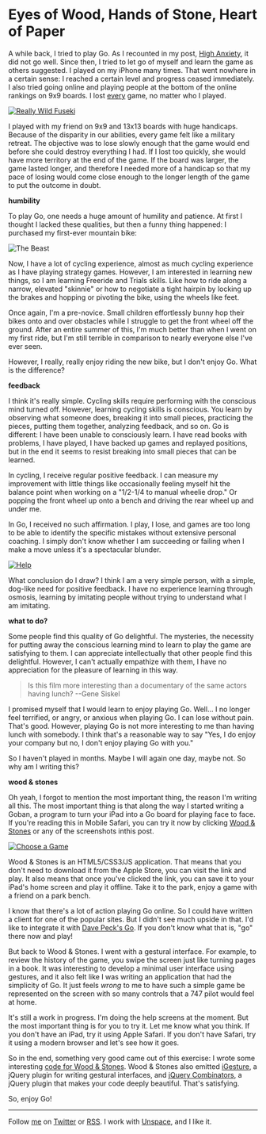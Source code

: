Eyes of Wood, Hands of Stone, Heart of Paper
===

A while back, I tried to play Go. As I recounted in my post, [High Anxiety][anxiety], it did not go well. Since then, I tried to let go of myself and learn the game as others suggested. I played on my iPhone many times. That went nowhere in a certain sense: I reached a certain level and progress ceased immediately. I also tried going online and playing people at the bottom of the online rankings on 9x9 boards. I lost <u>every</u> game, no matter who I played.

[![Really Wild Fuseki](http://github.com/raganwald/homoiconic/raw/master/2010/08/wood_and_stones/reallywild.png)][ws]

I played with my friend on 9x9 and 13x13 boards with huge handicaps. Because of the disparity in our abilities, every game felt like a military retreat. The objective was to lose slowly enough that the game would end before she could destroy everything I had. If I lost too quickly, she would have more territory at the end of the game. If the board was larger, the game lasted longer, and therefore I needed more of a handicap so that my pace of losing would come close enough to the longer length of the game to put the outcome in doubt.

**humbility**

To play Go, one needs a huge amount of humility and patience. At first I thought I lacked these qualities, but then a funny thing happened: I purchased my first-ever mountain bike:

![The Beast](http://farm5.static.flickr.com/4098/4867335146_a234ce7f83_d.jpg)

Now, I have a lot of cycling experience, almost as much cycling experience as I have playing strategy games. However, I am interested in learning new things, so I am learning Freeride and Trials skills. Like how to ride along a narrow, elevated "skinnie" or how to negotiate a tight hairpin by locking up the brakes and hopping or pivoting the bike, using the wheels like feet.

Once again, I'm a pre-novice. Small children effortlessly bunny hop their bikes onto and over obstacles while I struggle to get the front wheel off the ground. After an entire summer of this, I'm much better than when I went on my first ride, but I'm still terrible in comparison to nearly everyone else I've ever seen.

However, I really, really enjoy riding the new bike, but I don't enjoy Go. What is the difference?

**feedback**

I think it's really simple. Cycling skills require performing with the conscious mind turned off. However, learning cycling skills is conscious. You learn by observing what someone does, breaking it into small pieces, practicing the pieces, putting them together, analyzing feedback, and so on. Go is different: I have been unable to consciously learn. I have read books with problems, I have played, I have backed up games and replayed positions, but in the end it seems to resist breaking into small pieces that can be learned.

In cycling, I receive regular positive feedback. I can measure my improvement with little things like occasionally feeling myself hit the balance point when working on a "1/2-1/4 to manual wheelie drop." Or popping the front wheel up onto a bench and driving the rear wheel up and under me.

In Go, I received no such affirmation. I play, I lose, and games are too long to be able to identify the specific mistakes without extensive personal coaching. I simply don't know whether I am succeeding or failing when I make a move unless it's a spectacular blunder.

[![Help](http://github.com/raganwald/homoiconic/raw/master/2010/08/wood_and_stones/wshelp.png)][ws]

What conclusion do I draw? I think I am a very simple person, with a simple, dog-like need for positive feedback. I have no experience learning through osmosis, learning by imitating people without trying to understand what I am imitating.

**what to do?**

Some people find this quality of Go delightful. The mysteries, the necessity for putting away the conscious learning mind to learn to play the game are satisfying to them. I can appreciate intellectually that other people find this delightful. However, I can't actually empathize with them, I have no appreciation for the pleasure of learning in this way.

> Is this film more interesting than a documentary of the same actors having lunch? --Gene Siskel

I promised myself that I would learn to enjoy playing Go. Well... I no longer feel terrified, or angry, or anxious when playing Go. I can lose without pain. That's good. However, playing Go is not more interesting to me than having lunch with somebody. I think that's a reasonable way to say "Yes, I do enjoy your company but no, I don't enjoy playing Go with you." 

So I haven't played in months. Maybe I will again one day, maybe not. So why am I writing this?

**wood & stones**

Oh yeah, I forgot to mention the most important thing, the reason I'm writing all this. The most important thing is that along the way I started writing a Goban, a program to turn your iPad into a Go board for playing face to face. If you're reading this in Mobile Safari, you can try it now by clicking [Wood & Stones][ws] or any of the screenshots inthis post.

[![Choose a Game](http://github.com/raganwald/homoiconic/raw/master/2010/08/wood_and_stones/choosegame.png)][ws]

Wood & Stones is an HTML5/CSS3/JS application. That means that you don't need to download it from the Apple Store, you can visit the link and play. It also means that once you've clicked the link, you can save it to your iPad's home screen and play it offline. Take it to the park, enjoy a game with a friend on a park bench.

I know that there's a lot of action playing Go online. So I could have written a client for one of the popular sites. But I didn't see much upside in that. I'd like to integrate it with [Dave Peck's Go][peck]. If you don't know what that is, "go" there now and play!

But back to Wood & Stones. I went with a gestural interface. For example, to review the history of the game, you swipe the screen just like turning pages in a book. It was interesting to develop a minimal user interface using gestures, and it also felt like I was writing an application that had the simplicity of Go. It just feels *wrong* to me to have such a simple game be represented on the screen with so many controls that a 747 pilot would feel at home.

It's still a work in progress. I'm doing the help screens at the moment. But the most important thing is for you to try it. Let me know what you think. If you don't have an iPad, try it using Apple Safari. If you don't have Safari, try it using a modern browser and let's see how it goes.

So in the end, something very good came out of this exercise: I wrote some interesting [code for Wood & Stones][wscode]. Wood & Stones also emitted [iGesture][ig], a jQuery plugin for writing gestural interfaces, and  [jQuery Combinators][jqc], a jQuery plugin that makes your code deeply beautiful. That's satisfying.

So, enjoy Go!

----
	
Follow [me](http://reginald.braythwayt.com) on [Twitter](http://twitter.com/raganwald) or [RSS](http://feeds.feedburner.com/raganwald "raganwald's rss feed"). I work with [Unspace](http://unspace.ca), and I like it.

[anxiety]: http://github.com/raganwald/homoiconic/blob/master/2009-10-20/high_anxiety.md#readme
[ws]: http://raganwald.github.com/wood_and_stones
[wscode]: http://github.com/raganwald/wood_and_stones
[raganwaldcode]: http://github.com/raganwald/
[ig]: http://github.com/raganwald/iGesture
[jqc]: http://github.com/raganwald/JQuery-Combinators
[peck]: http://github.com/davepeck/appengine-go